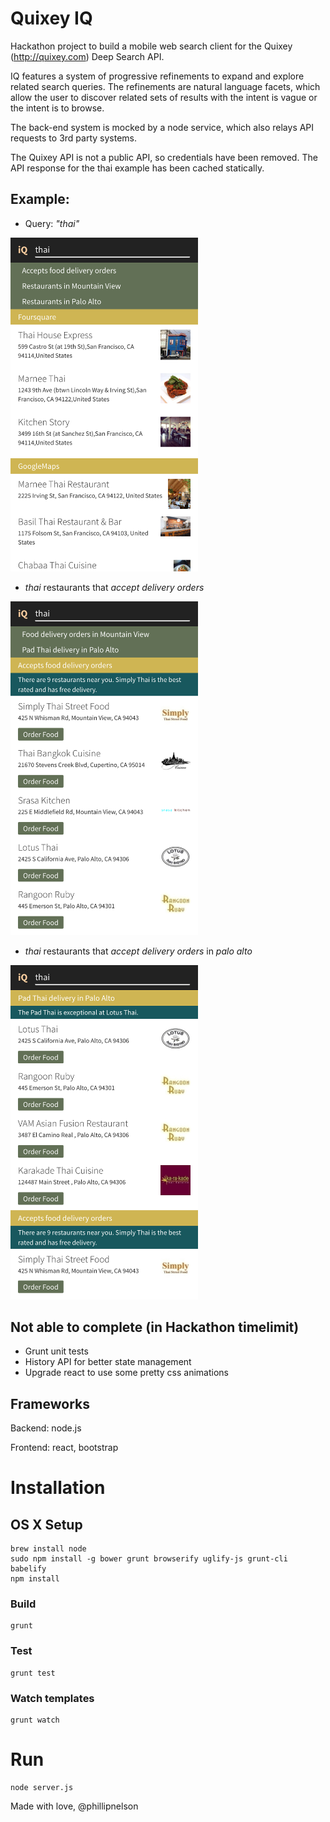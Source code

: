 # Quixey IQ

Hackathon project to build a mobile web search client for the Quixey (http://quixey.com) Deep Search API.

IQ features a system of progressive refinements to expand and explore related search queries. The refinements are natural language facets, which allow the user to discover related sets of results with the intent is vague or the intent is to browse.

The back-end system is mocked by a node service, which also relays API requests to 3rd party systems.

The Quixey API is not a public API, so credentials have been removed. The API response for the thai example has been cached statically.

## Example:

- Query: *"thai"*

<img src="./screenshots/thai.png" width="300px" />

- *thai* restaurants that *accept delivery orders*

<img src="./screenshots/thai-delivery.png" width="300px" />

- *thai* restaurants that *accept delivery orders* in *palo alto*

<img src="./screenshots/thai-delivery-palo-alto.png" width="300px"  />


## Not able to complete (in Hackathon timelimit)

- Grunt unit tests
- History API for better state management
- Upgrade react to use some pretty css animations

## Frameworks

Backend: node.js

Frontend: react, bootstrap



# Installation


## OS X Setup

```
brew install node
sudo npm install -g bower grunt browserify uglify-js grunt-cli babelify
npm install
```


### Build

```
grunt
```

### Test

```
grunt test
```


### Watch templates

```
grunt watch
```


# Run

```
node server.js
```


Made with love, @phillipnelson
